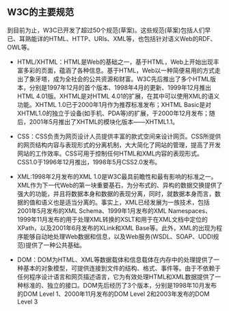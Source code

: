 ## **W3C的主要规范**


  到目前为止，W3C已开发了超过50个规范\(草案\)。这些规范\(草案\)包括人们早已、耳熟能详的HTML、HTTP、URIs、XML等，也包括针对语义Web的RDF、OWL等。

  * HTML/XHTML：HTML是Web的基础之一，基于HTML，Web上开始出现丰富多彩的页面，蕴涵了各种信息。基于HTML，Web以一种简便易用的方式走出了象牙塔，成为全社会的公共资源和财富。W3C先后推出了多个HTML版本，分别是1997年12月的首个版本、1998年4月的更新、1999年12月推出HTML 4.01版。XHTML是对HTML 4.01的扩展，在其中可以使用XML的语义功能。XHTML 1.0已于2000年1月作为推荐标准发布；XHTML Basic是对XHTML1.0的独立于设备\(如手机、PDA等\)的扩展，于2000年12月发布；随后，2001年5月推出了XHTML的模块化版本——XHTML1.1。

  * CSS：CSS负责为网页设计人员提供丰富的款式空间来设计网页。CSS所提供的网页结构内容与表现形式的分离机制，大大简化了网站的管理，提高了开发网站的工作效率。CSS可用于控制任何HTML和XML内容的表现形式。CSS1.0于1996年12月推出，1998年5月CSS2.0发布。

  * XML:1998年2月发布的XML 1.0是W3C最具前瞻性和最有影响的标准之一。XML作为下一代Web的第一块重要基石，为分布式的、异构的数据交换提供了强大的功能，并且将数据本身和数据的表现分离，同时，就数据本身而言，数据的值和语义也是适当分离的。事实上，XML已经发展为一族技术，包括2001年5月发布的XML Schema、1999年1月发布的XML Namespaces、1999年11月发布的用于处理XML转换的XSLT和用于在XML文档中定位的XPath，以及2001年6月发布的XLink和XML Base等。此外，XML的出现为程序能够自动地处理Web数据和信息，以及Web服务\(WSDL、SOAP、UDDI规范\)提供了一种公共基础。

  * DOM：DOM为HTML、XML等数据载体和信息载体在内存中的处理提供了一种基本的对象模型，可提供连接到文件的结构、格式、事件等。由于不依赖于任何程序设计语言和网页描述语言，它为有效处理HTML和XML数据提供了一种标准的、独立的接口。DOM先后经历了3个版本，分别是1998年10月发布的DOM Level 1、2000年11月发布的DOM Level 2和2003年发布的DOM Level 3




